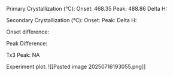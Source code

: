 Primary Crystallization (°C):
	Onset: 468.35
	Peak: 488.86
	Delta H:
	
Secondary Crystallization  (°C):
	Onset: 
	Peak:
	Delta H:
	
Onset difference: 

Peak Difference: 

Tx3 Peak: NA
<!-- PUBLISH STOP -->
Experiment plot:
![[Pasted image 20250716193055.png]]
